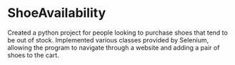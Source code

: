 # ShoeAvailability

Created a python project for people looking to purchase 
shoes that tend to be out of stock. Implemented various 
classes provided by Selenium, allowing the program to 
navigate through a website and adding a pair of shoes 
to the cart.
